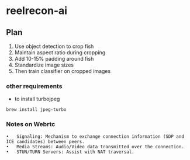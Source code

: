 # reelrecon-ai


## Plan
1. Use object detection to crop fish
2. Maintain aspect ratio during cropping
3. Add 10-15% padding around fish
4. Standardize image sizes
5. Then train classifier on cropped images

### other requirements
- to install turbojpeg
```
brew install jpeg-turbo
```


### Notes on Webrtc
	•	Signaling: Mechanism to exchange connection information (SDP and ICE candidates) between peers.
	•	Media Streams: Audio/Video data transmitted over the connection.
	•	STUN/TURN Servers: Assist with NAT traversal.